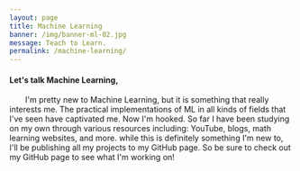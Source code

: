 ```yaml
---
layout: page
title: Machine Learning
banner: /img/banner-ml-02.jpg
message: Teach to Learn.
permalink: /machine-learning/
---
```


<h4>Let's talk Machine Learning,</h4>

<p style="text-indent: 2em;">I'm pretty new to Machine Learning, but it is something that really interests me. The practical implementations of ML in all kinds of fields that I've seen have captivated me. Now I'm hooked. So far I have been studying on my own through various resources including: YouTube, blogs, math learning websites, and more. while this is definitely something I'm new to, I'll be publishing all my projects to my GitHub page. So be sure to check out my GitHub page to see what I'm working on!</p>
